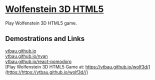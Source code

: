 [Wolfenstein 3D HTML5](https://https//ytbau.github.io/wolf3d//)
======

Play Wolfenstein 3D HTML5 game.

## Demostrations and Links

[ytbau.github.io](https://ytbau.github.io/)  
[ytbau.github.io/nyan](https://ytbau.github.io/nyan/)  
[ytbau.github.io/react-pomodoro](https://ytbau.github.io/react-pomodoro/)  
[Play Wolfenstein 3D HTML5 Game at: https://ytbau.github.io/wolf3d/](https://https://ytbau.github.io/wolf3d//)   

